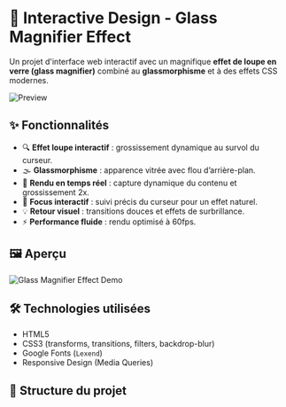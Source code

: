 # 🌟 Interactive Design - Glass Magnifier Effect

Un projet d'interface web interactif avec un magnifique **effet de loupe en verre (glass magnifier)** combiné au **glassmorphisme** et à des effets CSS modernes.

![Preview](pictures/Capture%20d'écran%202025-07-01%20000355.png)

## ✨ Fonctionnalités

- 🔍 **Effet loupe interactif** : grossissement dynamique au survol du curseur.
- 🌫️ **Glassmorphisme** : apparence vitrée avec flou d’arrière-plan.
- 🚀 **Rendu en temps réel** : capture dynamique du contenu et grossissement 2x.
- 🎯 **Focus interactif** : suivi précis du curseur pour un effet naturel.
- 💡 **Retour visuel** : transitions douces et effets de surbrillance.
- ⚡ **Performance fluide** : rendu optimisé à 60fps.

## 🖼️ Aperçu

![Glass Magnifier Effect Demo](./Capture%20d'écran%202025-07-01%20000355.png)

## 🛠️ Technologies utilisées

- HTML5
- CSS3 (transforms, transitions, filters, backdrop-blur)
- Google Fonts (`Lexend`)
- Responsive Design (Media Queries)

## 📂 Structure du projet

